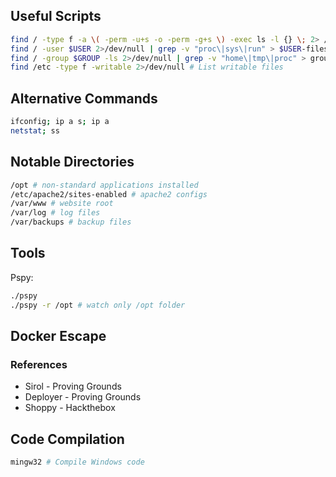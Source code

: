 ## Useful Scripts

```bash
find / -type f -a \( -perm -u+s -o -perm -g+s \) -exec ls -l {} \; 2> /dev/null > suids.txt # List SUIDs
find / -user $USER 2>/dev/null | grep -v "proc\|sys\|run" > $USER-files.txt # List user files
find / -group $GROUP -ls 2>/dev/null | grep -v "home\|tmp\|proc" > group-files.txt # List group files
find /etc -type f -writable 2>/dev/null # List writable files
```

## Alternative Commands

```bash
ifconfig; ip a s; ip a
netstat; ss
```

## Notable Directories

```bash
/opt # non-standard applications installed
/etc/apache2/sites-enabled # apache2 configs
/var/www # website root
/var/log # log files
/var/backups # backup files
```

## Tools
Pspy:
```bash
./pspy
./pspy -r /opt # watch only /opt folder
```

## Docker Escape

### References

- Sirol - Proving Grounds
- Deployer - Proving Grounds
- Shoppy - Hackthebox

## Code Compilation
```bash
mingw32 # Compile Windows code
```